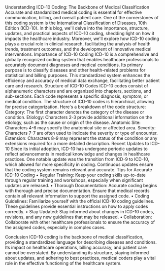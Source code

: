 Understanding ICD-10 Coding: The Backbone of Medical Classification
Accurate and standardized medical coding is essential for effective communication, billing, and overall patient care. One of the cornerstones of this coding system is the International Classification of Diseases, 10th Edition (ICD-10). In this blog, we'll delve into the importance, structure, updates, and practical aspects of ICD-10 coding, shedding light on how it impacts the healthcare industry. Moreover, we'll explore how ICD-10 coding plays a crucial role in clinical research, facilitating the analysis of health trends, treatment outcomes, and the development of innovative medical interventions.
Importance of ICD-10 Coding
ICD-10 is a comprehensive and globally recognized coding system that enables healthcare professionals to accurately document diagnoses and medical conditions. Its primary purpose is to classify diseases and other health-related problems for statistical and billing purposes. This standardized system enhances the efficiency and accuracy of medical data exchange, facilitating better patient care and research.
Structure of ICD-10 Codes
ICD-10 codes consist of alphanumeric characters and are organized into chapters, sections, and sub-sections. Each code represents a specific diagnosis, symptom, or medical condition. The structure of ICD-10 codes is hierarchical, allowing for precise categorization. Here's a breakdown of the code structure:
Category: The first character denotes the category of the disease or condition.
Etiology: Characters 2-3 provide additional information on the etiology, such as the cause or origin of the disease.
Anatomic Site: Characters 4-6 may specify the anatomical site or affected area.
Severity: Characters 7-7 are often used to indicate the severity or type of encounter.
Extension: Characters 8-9 may represent the status of the condition or any extensions required for a more detailed description.
Recent Updates to ICD-10
Since its initial adoption, ICD-10 has undergone periodic updates to reflect advancements in medical knowledge and changes in healthcare practices. One notable update was the transition from ICD-9 to ICD-10, which allowed for more specificity in coding. Continuous updates ensure that the coding system remains relevant and accurate.
Tips for Accurate ICD-10 Coding
•	Regular Training: Keep your coding skills up-to-date through regular training and workshops, especially when significant updates are released.
•	Thorough Documentation: Accurate coding begins with thorough and precise documentation. Ensure that medical records contain all relevant information to support the assigned code.
•	Coding Guidelines: Familiarize yourself with the official ICD-10 coding guidelines. These guidelines provide essential instructions on how to apply codes correctly.
•	Stay Updated: Stay informed about changes in ICD-10 codes, revisions, and any new guidelines that may be released.
•	Collaboration: Collaborate with other healthcare professionals to ensure the accuracy of the assigned codes, especially in complex cases.

Conclusion
ICD-10 coding is the backbone of medical classification, providing a standardized language for describing diseases and conditions. Its impact on healthcare operations, billing accuracy, and patient care cannot be overstated. By understanding its structure, staying informed about updates, and adhering to best practices, medical coders play a vital role in the effective functioning of the healthcare system.

